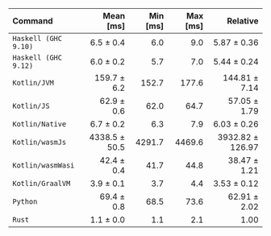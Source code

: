 | Command | Mean [ms] | Min [ms] | Max [ms] | Relative |
|:---|---:|---:|---:|---:|
| `Haskell (GHC 9.10)` | 6.5 ± 0.4 | 6.0 | 9.0 | 5.87 ± 0.36 |
| `Haskell (GHC 9.12)` | 6.0 ± 0.2 | 5.7 | 7.0 | 5.44 ± 0.24 |
| `Kotlin/JVM` | 159.7 ± 6.2 | 152.7 | 177.6 | 144.81 ± 7.14 |
| `Kotlin/JS` | 62.9 ± 0.6 | 62.0 | 64.7 | 57.05 ± 1.79 |
| `Kotlin/Native` | 6.7 ± 0.2 | 6.3 | 7.9 | 6.03 ± 0.26 |
| `Kotlin/wasmJs` | 4338.5 ± 50.5 | 4291.7 | 4469.6 | 3932.82 ± 126.97 |
| `Kotlin/wasmWasi` | 42.4 ± 0.4 | 41.7 | 44.8 | 38.47 ± 1.21 |
| `Kotlin/GraalVM` | 3.9 ± 0.1 | 3.7 | 4.4 | 3.53 ± 0.12 |
| `Python` | 69.4 ± 0.8 | 68.5 | 73.6 | 62.91 ± 2.02 |
| `Rust` | 1.1 ± 0.0 | 1.1 | 2.1 | 1.00 |
